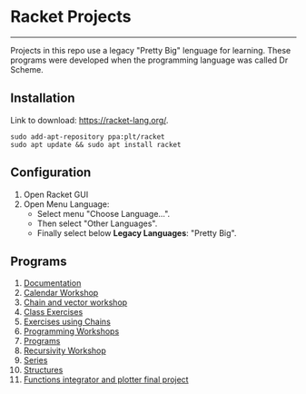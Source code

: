 # Racket Projects
---

Projects in this repo use a legacy "Pretty Big" lenguage for learning. These programs were developed when the programming language was called Dr Scheme.


## Installation

Link to download: https://racket-lang.org/.

```
sudo add-apt-repository ppa:plt/racket
sudo apt update && sudo apt install racket
```

## Configuration

1. Open Racket GUI
2. Open Menu Language:
	* Select menu "Choose Language...".
	* Then select "Other Languages".
	* Finally select below **Legacy Languages**: "Pretty Big".

## Programs

1. [Documentation](FUNCIONES_DE_SCHEME.pdf)
1. [Calendar Workshop](CalendarWorkshop)
2. [Chain and vector workshop](ChainAndVectorWorkshop)
3. [Class Exercises](ClassExercises)
4. [Exercises using Chains](ExercisesUsingChains)
5. [Programming Workshops](ProgrammingWorkshops)
6. [Programs](Programs)
7. [Recursivity Workshop](RecursivityWorkshop)
8. [Series](Series)
9. [Structures](Structures)
10. [Functions integrator and plotter final project](programs/PROYECTO_FINAL-Integrator-and-plotter-v1.0-Sergio-Florez&Alejandro-pinto)